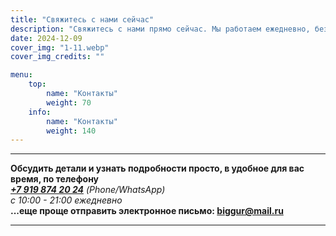 ```yaml
---
title: "Свяжитесь с нами сейчас"
description: "Свяжитесь с нами прямо сейчас. Мы работаем ежедневно, без выходных с 10:00 до 21:00, в это время мы отвечаем на ваши письма, сообщения и звонки. Контактный номер +7 919 874 20 24"
date: 2024-12-09
cover_img: "1-11.webp"
cover_img_credits: ""

menu:
    top:
        name: "Контакты"
        weight: 70
    info:
        name: "Контакты"
        weight: 140
--- 
```



___
**Обсудить детали и узнать подробности просто, в удобное для вас время, по телефону**  
[***+7 919 874 20 24***](tel:+79198742024) *(Phone/WhatsApp)*  
*c 10:00 - 21:00 ежедневно*  
**...еще проще отправить электронное письмо: <biggur@mail.ru>**
___
